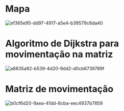 
# Mapa
![ef365e95-dd97-4917-a5e4-b39579c6da40](https://user-images.githubusercontent.com/51385738/162484255-9d9b857c-e547-4821-963a-eb5dd7163484.jpg)

# Algoritmo de Dijkstra para movimentação na matriz
![a8835a92-b539-4d20-9dd2-d0cb6739789f](https://user-images.githubusercontent.com/51385738/162484257-d2228c64-b41a-41f0-91f1-67acf1b43bf2.jpg)

# Matriz de movimentação
![b0cf6d20-9aea-41dd-8cba-eec4937b7859](https://user-images.githubusercontent.com/51385738/162484251-96c8268b-0486-4006-a996-202ad0b09440.jpg)
